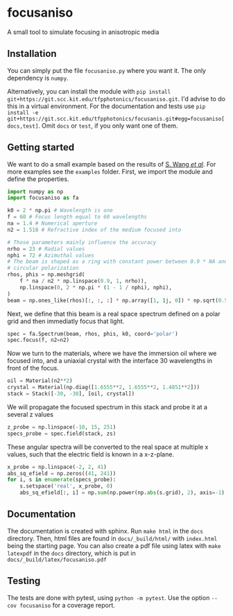 # focusaniso

A small tool to simulate focusing in anisotropic media

## Installation

You can simply put the file `focusaniso.py` where you want it. The only dependency is
`numpy`.

Alternatively, you can install the module with
`pip install git+https://git.scc.kit.edu/tfpphotonics/focusaniso.git`. I'd advise to do
this in a virtual environment. For the documentation and tests use
`pip install -e git+https://git.scc.kit.edu/tfpphotonics/focusanis.git#egg=focusaniso[docs,test]`.
Omit `docs` or `test`, if you only want one of them.

## Getting started

We want to do a small example based on the results of [S. Wang *et al*][1]. For more
examples see the `examples` folder. First, we import the module and define the
properties.

```python
import numpy as np
import focusaniso as fa

k0 = 2 * np.pi # Wavelength is one
f = 60 # Focus length equal to 60 wavelengths
na = 1.4 # Numerical aperture
n2 = 1.518 # Refractive index of the medium focused into

# Those parameters mainly influence the accuracy
nrho = 23 # Radial values
nphi = 72 # Azimuthal values
# The beam is shaped as a ring with constant power between 0.9 * NA and NA with
# circular polarization
rhos, phis = np.meshgrid(
    f * na / n2 * np.linspace(0.9, 1, nrho)),
    np.linspace(0, 2 * np.pi * (1 - 1 / nphi), nphi),
)
beam = np.ones_like(rhos)[:, :, :] * np.array([1, 1j, 0]) * np.sqrt(0.5)
```
Next, we define that this beam is a real space spectrum defined on a polar grid and
then immediatly focus that light.
```python
spec = fa.Spectrum(beam, rhos, phis, k0, coord='polar')
spec.focus(f, n2=n2)
```
Now we turn to the materials, where we have the immersion oil where we focused into, and
a uniaxial crystal with the interface 30 wavelengths in front of the focus.
```python
oil = Material(n2**2)
crystal = Material(np.diag([1.6555**2, 1.6555**2, 1.4851**2]))
stack = Stack([-30, -30], [oil, crystal])
```
We will propagate the focused spectrum in this stack and probe it at a several z values
```python
z_probe = np.linspace(-10, 15, 251)
specs_probe = spec.field(stack, zs)
```
These angular spectra will be converted to the real space at multiple x values, such
that the electric field is known in a x-z-plane.
```python
x_probe = np.linspace(-2, 2, 41)
abs_sq_efield = np.zeros((41, 241))
for i, s in enumerate(specs_probe):
    s.setspace('real', x_probe, 0)
    abs_sq_efield[:, i] = np.sum(np.power(np.abs(s.grid), 2), axis=-1)
```

## Documentation

The documentation is created with sphinx. Run `make html` in the `docs` directory. Then,
html files are found in `docs/_build/html/` with `index.html` being the starting page.
You can also create a pdf file using latex with `make latexpdf` in the `docs` directory,
which is put in `docs/_build/latex/focusaniso.pdf`

## Testing

The tests are done with pytest, using `python -m pytest`. Use the option
`--cov focusaniso` for a coverage report.

[1]: <https://doi.org/10.1364/JOSAA.32.001026>
     "S. Wang, et al., J. Opt. Soc. Am. A 32, 1026-1031 (2015)"

